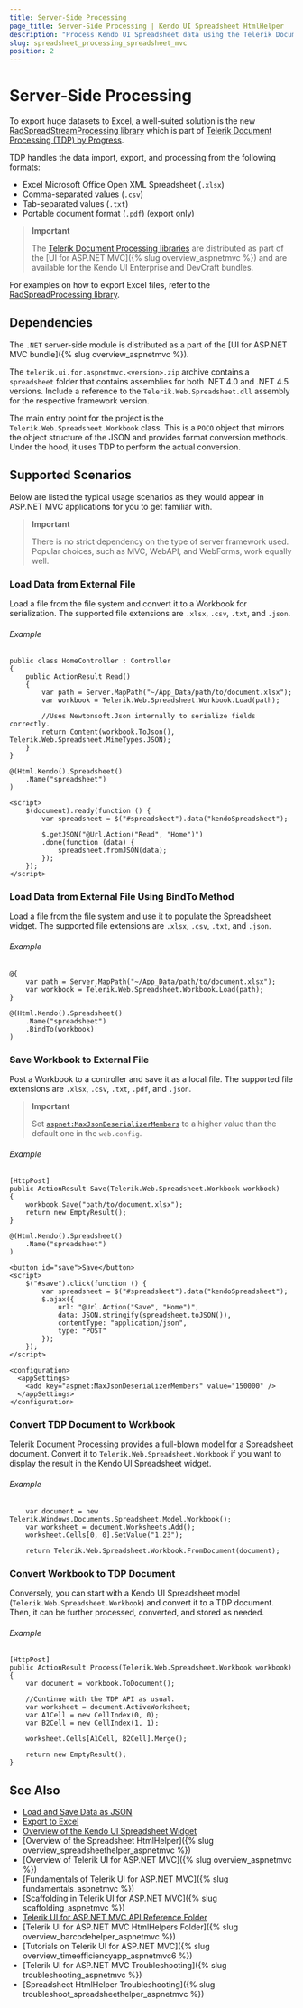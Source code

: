 ```yaml
---
title: Server-Side Processing
page_title: Server-Side Processing | Kendo UI Spreadsheet HtmlHelper
description: "Process Kendo UI Spreadsheet data using the Telerik Document Processing library."
slug: spreadsheet_processing_spreadsheet_mvc
position: 2
---
```


# Server-Side Processing

To export huge datasets to Excel, a well-suited solution is the new [RadSpreadStreamProcessing library](http://docs.telerik.com/devtools/document-processing/libraries/radspreadstreamprocessing/overview) which is part of [Telerik Document Processing (TDP) by Progress](http://docs.telerik.com/devtools/document-processing/introduction).

TDP handles the data import, export, and processing from the following formats:

* Excel Microsoft Office Open XML Spreadsheet (`.xlsx`)
* Comma-separated values (`.csv`)
* Tab-separated values (`.txt`)
* Portable document format (`.pdf`) (export only)

> **Important**
>
> The [Telerik Document Processing libraries](http://docs.telerik.com/devtools/document-processing/introduction#libraries) are distributed as part of the [UI for ASP.NET MVC]({% slug overview_aspnetmvc %}) and are available for the Kendo UI Enterprise and DevCraft bundles.

For examples on how to export Excel files, refer to the [RadSpreadProcessing library](http://docs.telerik.com/devtools/document-processing/libraries/radspreadprocessing/overview).

## Dependencies

The `.NET` server-side module is distributed as a part of the [UI for ASP.NET MVC bundle]({% slug overview_aspnetmvc %}).

The `telerik.ui.for.aspnetmvc.<version>.zip` archive contains a `spreadsheet` folder that contains assemblies for both .NET 4.0 and .NET 4.5 versions. Include a reference to the `Telerik.Web.Spreadsheet.dll` assembly for the respective framework version.

The main entry point for the project is the `Telerik.Web.Spreadsheet.Workbook` class. This is a `POCO` object that mirrors the object structure of the JSON and provides format conversion methods. Under the hood, it uses TDP to perform the actual conversion.

## Supported Scenarios

Below are listed the typical usage scenarios as they would appear in ASP.NET MVC applications for you to get familiar with.

> **Important**
>
> There is no strict dependency on the type of server framework used. Popular choices, such as MVC, WebAPI, and WebForms, work equally well.

### Load Data from External File

Load a file from the file system and convert it to a Workbook for serialization. The supported file extensions are `.xlsx`, `.csv`, `.txt`, and `.json`.

###### Example

```tab-cs
public class HomeController : Controller
{
    public ActionResult Read()
    {
        var path = Server.MapPath("~/App_Data/path/to/document.xlsx");
        var workbook = Telerik.Web.Spreadsheet.Workbook.Load(path);

        //Uses Newtonsoft.Json internally to serialize fields correctly.
        return Content(workbook.ToJson(), Telerik.Web.Spreadsheet.MimeTypes.JSON);
    }
}
```
```tab-cshtml
@(Html.Kendo().Spreadsheet()
    .Name("spreadsheet")
)

<script>
    $(document).ready(function () {
        var spreadsheet = $("#spreadsheet").data("kendoSpreadsheet");

        $.getJSON("@Url.Action("Read", "Home")")
        .done(function (data) {
            spreadsheet.fromJSON(data);
        });
    });
</script>
```

### Load Data from External File Using BindTo Method

Load a file from the file system and use it to populate the Spreadsheet widget. The supported file extensions are `.xlsx`, `.csv`, `.txt`, and `.json`.

###### Example

```tab-cshtml
@{
    var path = Server.MapPath("~/App_Data/path/to/document.xlsx");
    var workbook = Telerik.Web.Spreadsheet.Workbook.Load(path);
}

@(Html.Kendo().Spreadsheet()
    .Name("spreadsheet")
    .BindTo(workbook)
)
```

### Save Workbook to External File

Post a Workbook to a controller and save it as a local file. The supported file extensions are `.xlsx`, `.csv`, `.txt`, `.pdf`, and `.json`.

> **Important**
>
> Set [`aspnet:MaxJsonDeserializerMembers`](https://msdn.microsoft.com/en-us/library/hh975440%28v=vs.120%29.aspx?f=255&MSPPError=-2147217396) to a higher value than the default one in the `web.config`.

###### Example

```tab-cs
[HttpPost]
public ActionResult Save(Telerik.Web.Spreadsheet.Workbook workbook)
{
    workbook.Save("path/to/document.xlsx");
    return new EmptyResult();
}
```
```tab-cshtml
@(Html.Kendo().Spreadsheet()
    .Name("spreadsheet")
)

<button id="save">Save</button>
<script>
    $("#save").click(function () {
        var spreadsheet = $("#spreadsheet").data("kendoSpreadsheet");
        $.ajax({
            url: "@Url.Action("Save", "Home")",
            data: JSON.stringify(spreadsheet.toJSON()),
            contentType: "application/json",
            type: "POST"
        });
    });
</script>
```
```tab-web.config
<configuration>
  <appSettings>
    <add key="aspnet:MaxJsonDeserializerMembers" value="150000" />
  </appSettings>
</configuration>
```

### Convert TDP Document to Workbook

Telerik Document Processing provides a full-blown model for a Spreadsheet document. Convert it to `Telerik.Web.Spreadsheet.Workbook` if you want to display the result in the Kendo UI Spreadsheet widget.

###### Example

```tab-cs
    var document = new Telerik.Windows.Documents.Spreadsheet.Model.Workbook();
    var worksheet = document.Worksheets.Add();
    worksheet.Cells[0, 0].SetValue("1.23");

    return Telerik.Web.Spreadsheet.Workbook.FromDocument(document);
```

### Convert Workbook to TDP Document

Conversely, you can start with a Kendo UI Spreadsheet model (`Telerik.Web.Spreadsheet.Workbook`) and convert it to a TDP document. Then, it can be further processed, converted, and stored as needed.

###### Example

```tab-cs
[HttpPost]
public ActionResult Process(Telerik.Web.Spreadsheet.Workbook workbook)
{
    var document = workbook.ToDocument();

    //Continue with the TDP API as usual.
    var worksheet = document.ActiveWorksheet;
    var A1Cell = new CellIndex(0, 0);
    var B2Cell = new CellIndex(1, 1);

    worksheet.Cells[A1Cell, B2Cell].Merge();

    return new EmptyResult();
}
```

## See Also

* [Load and Save Data as JSON](http://docs.telerik.com/kendo-ui/controls/data-management/spreadsheet/import-and-export-data/json)
* [Export to Excel](http://docs.telerik.com/kendo-ui/controls/data-management/spreadsheet/import-and-export-data/export-to-excel)
* [Overview of the Kendo UI Spreadsheet Widget](http://docs.telerik.com/kendo-ui/controls/data-management/spreadsheet/overview)
* [Overview of the Spreadsheet HtmlHelper]({% slug overview_spreadsheethelper_aspnetmvc %})
* [Overview of Telerik UI for ASP.NET MVC]({% slug overview_aspnetmvc %})
* [Fundamentals of Telerik UI for ASP.NET MVC]({% slug fundamentals_aspnetmvc %})
* [Scaffolding in Telerik UI for ASP.NET MVC]({% slug scaffolding_aspnetmvc %})
* [Telerik UI for ASP.NET MVC API Reference Folder](/api/Kendo.Mvc/AggregateFunction)
* [Telerik UI for ASP.NET MVC HtmlHelpers Folder]({% slug overview_barcodehelper_aspnetmvc %})
* [Tutorials on Telerik UI for ASP.NET MVC]({% slug overview_timeefficiencyapp_aspnetmvc6 %})
* [Telerik UI for ASP.NET MVC Troubleshooting]({% slug troubleshooting_aspnetmvc %})
* [Spreadsheet HtmlHelper Troubleshooting]({% slug troubleshoot_spreadsheethelper_aspnetmvc %})
